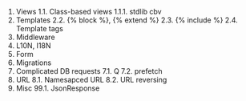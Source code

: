 1. Views
1.1. Class-based views
1.1.1. stdlib cbv
2. Templates
2.2. {% block %}, {% extend %}
2.3. {% include %}
2.4. Template tags
3. Middleware
4. L10N, I18N
5. Form
6. Migrations
7. Complicated DB requests
7.1. Q
7.2. prefetch
8. URL
8.1. Namesapced URL
8.2. URL reversing
99. Misc
99.1. JsonResponse

